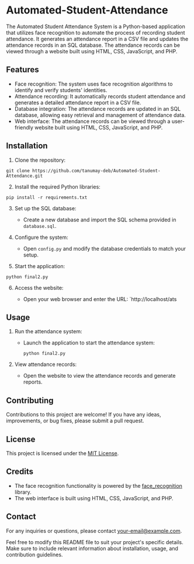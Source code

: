 # Automated-Student-Attendance

The Automated Student Attendance System is a Python-based application that utilizes face recognition to automate the process of recording student attendance. It generates an attendance report in a CSV file and updates the attendance records in an SQL database. The attendance records can be viewed through a website built using HTML, CSS, JavaScript, and PHP.

## Features

- Face recognition: The system uses face recognition algorithms to identify and verify students' identities.
- Attendance recording: It automatically records student attendance and generates a detailed attendance report in a CSV file.
- Database integration: The attendance records are updated in an SQL database, allowing easy retrieval and management of attendance data.
- Web interface: The attendance records can be viewed through a user-friendly website built using HTML, CSS, JavaScript, and PHP.

## Installation

1. Clone the repository:

```
git clone https://github.com/tanumay-deb/Automated-Student-Attendance.git
```

2. Install the required Python libraries:

```
pip install -r requirements.txt
```

3. Set up the SQL database:

   - Create a new database and import the SQL schema provided in `database.sql`.

4. Configure the system:

   - Open `config.py` and modify the database credentials to match your setup.

5. Start the application:

```
python final2.py
```

6. Access the website:

   - Open your web browser and enter the URL: `http://localhost/ats

## Usage

1. Run the attendance system:

   - Launch the application to start the attendance system:

     ```
     python final2.py
     ```

2. View attendance records:

   - Open the website to view the attendance records and generate reports.

## Contributing

Contributions to this project are welcome! If you have any ideas, improvements, or bug fixes, please submit a pull request.

## License

This project is licensed under the [MIT License](LICENSE).

## Credits

- The face recognition functionality is powered by the [face_recognition](https://github.com/ageitgey/face_recognition) library.
- The web interface is built using HTML, CSS, JavaScript, and PHP.

## Contact

For any inquiries or questions, please contact [your-email@example.com](mailto:tanumaygoswami98@gmail.com).

Feel free to modify this README file to suit your project's specific details. Make sure to include relevant information about installation, usage, and contribution guidelines.
